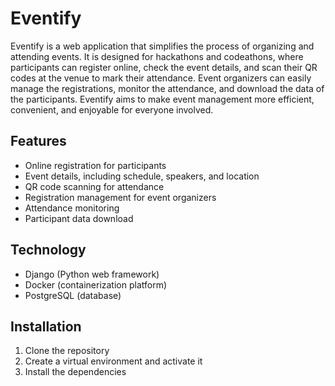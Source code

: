 # Eventify

Eventify is a web application that simplifies the process of organizing and attending events. It is designed for hackathons and codeathons, where participants can register online, check the event details, and scan their QR codes at the venue to mark their attendance. Event organizers can easily manage the registrations, monitor the attendance, and download the data of the participants. Eventify aims to make event management more efficient, convenient, and enjoyable for everyone involved.

## Features

* Online registration for participants
* Event details, including schedule, speakers, and location
* QR code scanning for attendance
* Registration management for event organizers
* Attendance monitoring
* Participant data download

## Technology

* Django (Python web framework)
* Docker (containerization platform)
* PostgreSQL (database)

## Installation

1. Clone the repository
2. Create a virtual environment and activate it
3. Install the dependencies
